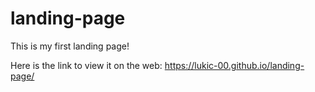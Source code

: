 # landing-page

This is my first landing page!

Here is the link to view it on the web: https://lukic-00.github.io/landing-page/
